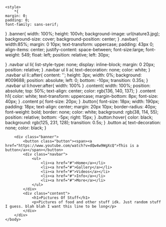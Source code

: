 <!DOCTYPE html>
<html>
    <head>
    <meta charset="UTF-8">
    <meta name="viewport" content="width=device-width, initial scale=1.0">
    <meta name="keywords" content="HTML, CSS">
    <meta name="description" content="random">
        <title>My Website</title>
        
    <style>
        *{
    margin: 0;
    padding: 0;
    font-family: sans-serif;
}
.banner{
    width: 100%;
    height: 100vh;
    background-image: url(nature3.jpg);
    background-size: cover;
    background-position: center;
}
.navbar{
    width:85%;
    margin: 0 10px;
    text-transform: uppercase;
    padding: 43px 0;
    align-items: center;
    justify-content: space-between;
    font-size:large;
    font-weight: 549;
    float: left;
    position: relative;
    left: 30px;

}
.navbar ul li{
    list-style-type: none;
    display: inline-block;
    margin: 0 20px;
    position: relative;
}
.navbar ul li a{
    text-decoration: none;
    color: white;
}
.navbar ul li::after{
    content: '';
    height: 3px;
    width: 0%;
    background: #009688;
    position: absolute;
    left: 0;
    bottom: -10px;
    transition: 0.35s;
}
.navbar ul li:hover:after{
    width: 100%
}
.content{
    width: 100%;
    position: absolute;
    top: 50%;
    text-align: center;
    color: rgb(136, 140, 137);
}
.content h1{
    color: white;
    text-transform: uppercase;
    margin-bottom: 8px;
    font-size: 40px;
}
.content p{
    font-size: 20px;
}
.button{
    font-size: 18px;
    width: 190px;
    padding: 18px;
    text-align: center;
    margin: 20px 10px;
    border-radius: 40px;
    font-weight: bold;
    border: none;
    color: white;
    background: rgb(38, 114, 55);
    position: relative;
    bottom: -5px;
    right: 15px;
}
.button:hover{
    color: black;
    background: rgb(125, 231, 128);
    transition: 0.5s;
}
.button a{
    text-decoration: none;
    color: black;
}
    </style>
    </head>
    <body>
        
        <div class="banner">
            <button class="button"><span><a href="https://www.youtube.com/watch?v=dQw4w9WgXcQ">This is a button</a></span></button>
            <div class="navbar">
                <ul>
                    <li><a href="#">Home</a></li>
                    <li><a href="#">Gallery</a></li>
                    <li><a href="#">Videos</a></li>
                    <li><a href="#">Info</a></li>
                    <li><a href="#">More</a></li>
                </ul>
            </div>
            <div class="content">
                <h1>Pictures Of Stuff</h1>
                <p>Pictures of food and other stuff idk. Just random stuff I guess. blah blah I want this line to be long</p>
            </div>
        </div>
    </body>
</html>
